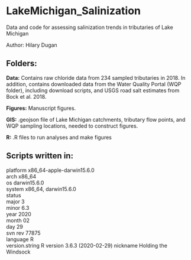 # LakeMichigan_Salinization
Data and code for assessing salinization trends in tributaries of Lake Michigan

Author: Hilary Dugan

## Folders:

**Data:** Contains raw chloride data from 234 sampled tributaries in 2018. In addition, contains downloaded data from the Water Quality Portal (WQP folder), including download scripts, and USGS road salt estimates from Bock et al. 2018. 

**Figures:** Manuscript figures. 

**GIS:** .geojson file of Lake Michigan catchments, tributary flow points, and WQP sampling locations, needed to construct figures. 

**R:** .R files to run analyses and make figures 

## Scripts written in:
platform       x86_64-apple-darwin15.6.0   
arch           x86_64                      
os             darwin15.6.0                
system         x86_64, darwin15.6.0        
status                                     
major          3                           
minor          6.3                         
year           2020                        
month          02                          
day            29                          
svn rev        77875                       
language       R                           
version.string R version 3.6.3 (2020-02-29)
nickname       Holding the Windsock  